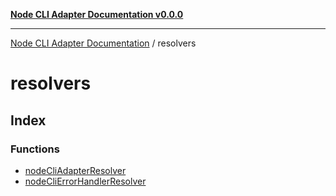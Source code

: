 [**Node CLI Adapter Documentation v0.0.0**](../README.md)

***

[Node CLI Adapter Documentation](../modules.md) / resolvers

# resolvers

## Index

### Functions

- [nodeCliAdapterResolver](functions/nodeCliAdapterResolver.md)
- [nodeCliErrorHandlerResolver](functions/nodeCliErrorHandlerResolver.md)
